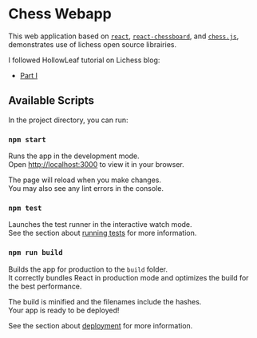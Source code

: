 # Chess Webapp

This web application based on  [`react`](https://www.npmjs.com/package/react), [`react-chessboard`](https://www.npmjs.com/package/react-chessboard), and [`chess.js`](https://www.npmjs.com/package/chess.js), demonstrates use of lichess open source librairies.

I followed HollowLeaf tutorial on Lichess blog:
- [Part I](https://lichess.org/@/HollowLeaf/blog/chess-web-programming-part-one-getting-started/8ZKpwJU8)

## Available Scripts

In the project directory, you can run:

### `npm start`

Runs the app in the development mode.\
Open [http://localhost:3000](http://localhost:3000) to view it in your browser.

The page will reload when you make changes.\
You may also see any lint errors in the console.

### `npm test`

Launches the test runner in the interactive watch mode.\
See the section about [running tests](https://facebook.github.io/create-react-app/docs/running-tests) for more information.

### `npm run build`

Builds the app for production to the `build` folder.\
It correctly bundles React in production mode and optimizes the build for the best performance.

The build is minified and the filenames include the hashes.\
Your app is ready to be deployed!

See the section about [deployment](https://facebook.github.io/create-react-app/docs/deployment) for more information.
